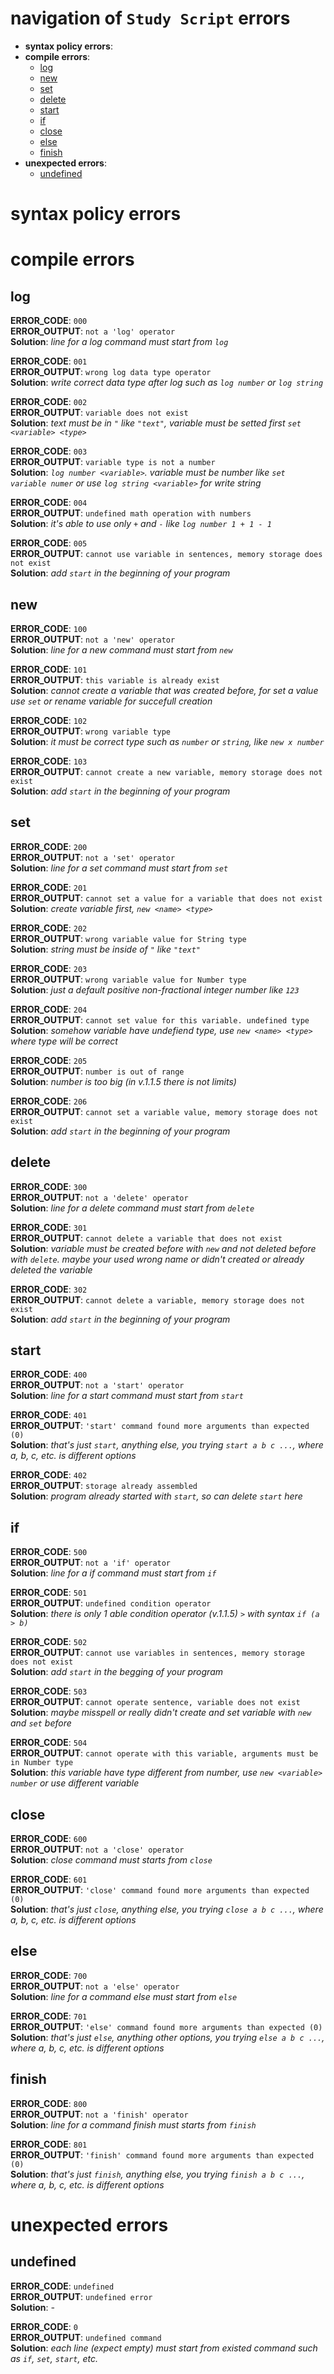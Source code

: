 # navigation of `Study Script` errors
- **syntax policy errors**:
- **compile errors**:
    - [log](#log)
    - [new](#new)
    - [set](#set)
    - [delete](#delete)
    - [start](#start)
    - [if](#if)
    - [close](#close)
    - [else](#else)
    - [finish](#finish)
- **unexpected errors**:
    - [undefined](#undefined)

# syntax policy errors

# compile errors

## log

**ERROR_CODE**: `000`<br>
**ERROR_OUTPUT**: `not a 'log' operator`<br>
**Solution**: _line for a log command must start from `log`_

**ERROR_CODE**: `001`<br>
**ERROR_OUTPUT**: `wrong log data type operator`<br>
**Solution**: _write correct data type after log such as `log number` or `log string`_

**ERROR_CODE**: `002`<br>
**ERROR_OUTPUT**: `variable does not exist`<br>
**Solution**: _text must be in `"` like `"text"`, variable must be setted first `set <variable> <type>`_

**ERROR_CODE**: `003`<br>
**ERROR_OUTPUT**: `variable type is not a number`<br>
**Solution**: _`log number <variable>`. variable must be number like `set variable numer` or use `log string <variable>` for write string_

**ERROR_CODE**: `004`<br>
**ERROR_OUTPUT**: `undefined math operation with numbers`<br>
**Solution**: _it's able to use only `+` and `-` like `log number 1 + 1 - 1`_

**ERROR_CODE**: `005`<br>
**ERROR_OUTPUT**: `cannot use variable in sentences, memory storage does not exist`<br>
**Solution**: _add `start` in the beginning of your program_

## new

**ERROR_CODE**: `100`<br>
**ERROR_OUTPUT**: `not a 'new' operator`<br>
**Solution**: _line for a new command must start from `new`_

**ERROR_CODE**: `101`<br>
**ERROR_OUTPUT**: `this variable is already exist`<br>
**Solution**: _cannot create a variable that was created before, for set a value use `set` or rename variable for succefull creation_

**ERROR_CODE**: `102`<br>
**ERROR_OUTPUT**: `wrong variable type`<br>
**Solution**: _it must be correct type such as `number` or `string`, like `new x number`_

**ERROR_CODE**: `103`<br>
**ERROR_OUTPUT**: `cannot create a new variable, memory storage does not exist`<br>
**Solution**: _add `start` in the beginning of your program_

## set

**ERROR_CODE**: `200`<br>
**ERROR_OUTPUT**: `not a 'set' operator`<br>
**Solution**: _line for a set command must start from `set`_

**ERROR_CODE**: `201`<br>
**ERROR_OUTPUT**: `cannot set a value for a variable that does not exist`<br>
**Solution**: _create variable first, `new <name> <type>`_

**ERROR_CODE**: `202`<br>
**ERROR_OUTPUT**: `wrong variable value for String type`<br>
**Solution**: _string must be inside of `"` like `"text"`_

**ERROR_CODE**: `203`<br>
**ERROR_OUTPUT**: `wrong variable value for Number type`<br>
**Solution**: _just a default positive non-fractional integer number like `123`_

**ERROR_CODE**: `204`<br>
**ERROR_OUTPUT**: `cannot set value for this variable. undefined type`<br>
**Solution**: _somehow variable have undefiend type, use `new <name> <type>` where type will be correct_

**ERROR_CODE**: `205`<br>
**ERROR_OUTPUT**: `number is out of range`<br>
**Solution**: _number is too big (in v.1.1.5 there is not limits)_

**ERROR_CODE**: `206`<br>
**ERROR_OUTPUT**: `cannot set a variable value, memory storage does not exist`<br>
**Solution**: _add `start` in the beginning of your program_

## delete

**ERROR_CODE**: `300`<br>
**ERROR_OUTPUT**: `not a 'delete' operator`<br>
**Solution**: _line for a delete command must start from `delete`_

**ERROR_CODE**: `301`<br>
**ERROR_OUTPUT**: `cannot delete a variable that does not exist`<br>
**Solution**: _variable must be created before with `new` and not deleted before with `delete`. maybe your used wrong name or didn't created or already deleted the variable_

**ERROR_CODE**: `302`<br>
**ERROR_OUTPUT**: `cannot delete a variable, memory storage does not exist`<br>
**Solution**: _add `start` in the beginning of your program_

## start

**ERROR_CODE**: `400`<br>
**ERROR_OUTPUT**: `not a 'start' operator`<br>
**Solution**: _line for a start command must start from `start`_

**ERROR_CODE**: `401`<br>
**ERROR_OUTPUT**: `'start' command found more arguments than expected (0)`<br>
**Solution**: _that's just `start`, anything else, you trying `start a b c ...`, where a, b, c, etc. is different options_

**ERROR_CODE**: `402`<br>
**ERROR_OUTPUT**: `storage already assembled`<br>
**Solution**: _program already started with `start`, so can delete `start` here_

## if

**ERROR_CODE**: `500`<br>
**ERROR_OUTPUT**: `not a 'if' operator`<br>
**Solution**: _line for a if command must start from `if`_

**ERROR_CODE**: `501`<br>
**ERROR_OUTPUT**: `undefined condition operator`<br>
**Solution**: _there is only 1 able condition operator (v.1.1.5) `>` with syntax `if (a > b)`_

**ERROR_CODE**: `502`<br>
**ERROR_OUTPUT**: `cannot use variables in sentences, memory storage does not exist`<br>
**Solution**: _add `start` in the begging of your program_

**ERROR_CODE**: `503`<br>
**ERROR_OUTPUT**: `cannot operate sentence, variable does not exist`<br>
**Solution**: _maybe misspell or really didn't create and set variable with `new` and `set` before_

**ERROR_CODE**: `504`<br>
**ERROR_OUTPUT**: `cannot operate with this variable, arguments must be in Number type`<br>
**Solution**: _this variable have type different from number, use `new <variable> number` or use different variable_

## close

**ERROR_CODE**: `600`<br>
**ERROR_OUTPUT**: `not a 'close' operator`<br>
**Solution**: _close command must starts from `close`_

**ERROR_CODE**: `601`<br>
**ERROR_OUTPUT**: `'close' command found more arguments than expected (0)`<br>
**Solution**: _that's just `close`, anything else, you trying `close a b c ...`, where a, b, c, etc. is different options_

## else

**ERROR_CODE**: `700`<br>
**ERROR_OUTPUT**: `not a 'else' operator`<br>
**Solution**: _line for a command else must start from `else`_

**ERROR_CODE**: `701`<br>
**ERROR_OUTPUT**: `'else' command found more arguments than expected (0)`<br>
**Solution**: _that's just `else`, anything other options, you trying `else a b c ...`, where a, b, c, etc. is different options_

## finish

**ERROR_CODE**: `800`<br>
**ERROR_OUTPUT**: `not a 'finish' operator`<br>
**Solution**: _line for a command finish must starts from `finish`_

**ERROR_CODE**: `801`<br>
**ERROR_OUTPUT**: `'finish' command found more arguments than expected (0)`<br>
**Solution**: _that's just `finish`, anything else, you trying `finish a b c ...`, where a, b, c, etc. is different options_

# unexpected errors

## undefined

**ERROR_CODE**: `undefined`<br>
**ERROR_OUTPUT**: `undefined error`<br>
**Solution**: _-_

**ERROR_CODE**: `0`<br>
**ERROR_OUTPUT**: `undefined command`<br>
**Solution**: _each line (expect empty) must start from existed command such as `if`, `set`, `start`, etc._

